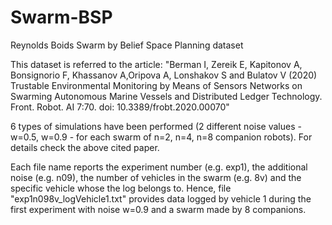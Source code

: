# Swarm-BSP
Reynolds Boids Swarm by Belief Space Planning dataset

This dataset is referred to the article: "Berman I, Zereik E, Kapitonov A, Bonsignorio F, Khassanov A,Oripova A, Lonshakov S and Bulatov V (2020) Trustable Environmental Monitoring by Means of Sensors Networks on Swarming Autonomous Marine Vessels and Distributed Ledger Technology. Front. Robot. AI 7:70. doi: 10.3389/frobt.2020.00070"

6 types of simulations have been performed (2 different noise values - w=0.5, w=0.9 - for each swarm of n=2, n=4, n=8 companion robots). For details check the above cited paper.

Each file name reports the experiment number (e.g. exp1), the additional noise (e.g. n09), the number of vehicles in the swarm (e.g. 8v) and the specific vehicle whose the log belongs to. Hence, file "exp1n098v_logVehicle1.txt" provides data logged by vehicle 1 during the first experiment with noise w=0.9 and a swarm made by 8 companions.
